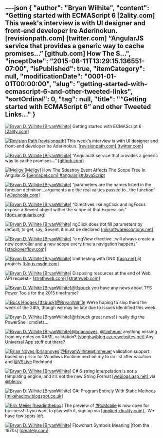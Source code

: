 ---json
{
  "author": "Bryan Wilhite",
  "content": "Getting started with ECMAScript 6 [2ality.com]  This week's interview is with UI designer and front-end developer Ire Aderinokun. [revisionpath.com] [twitter.com]  “AngularJS service that provides a generic way to cache promises…” [github.com]  How The $...",
  "inceptDate": "2015-08-11T13:29:15.136551-07:00",
  "isPublished": true,
  "itemCategory": null,
  "modificationDate": "0001-01-01T00:00:00",
  "slug": "getting-started-with-ecmascript-6-and-other-tweeted-links",
  "sortOrdinal": 0,
  "tag": null,
  "title": "“Getting started with ECMAScript 6” and other Tweeted Links…"
}
---

[<img alt="Bryan D. Wilhite [BryanWilhite]" src="https://songhay.blob.core.windows.net/shared-social-twitter/BryanWilhite.jpeg">](http://t.co/UNdqV0Z1zz "Bryan D. Wilhite [BryanWilhite]") Getting started with ECMAScript 6 [[2ality.com] ](http://www.2ality.com/2015/08/getting-started-es6.html)

[<img alt="Revision Path [revisionpath]" src="https://songhay.blob.core.windows.net/shared-social-twitter/revisionpath.jpeg">](http://t.co/fyJ7igLV7P "Revision Path [revisionpath]") This week's interview is with UI designer and front-end developer Ire Aderinokun. [[revisionpath.com] ](http://revisionpath.com/ire-aderinokun/)[[twitter.com] ](https://twitter.com/revisionpath/status/630740889736974336/photo/1)

[<img alt="Bryan D. Wilhite [BryanWilhite]" src="https://songhay.blob.core.windows.net/shared-social-twitter/BryanWilhite.jpeg">](http://t.co/UNdqV0Z1zz "Bryan D. Wilhite [BryanWilhite]") “AngularJS service that provides a generic way to cache promises…” [[github.com] ](https://github.com/chrisronline/angular-promise-cache)

[<img alt="Meligy [Meligy]" src="https://songhay.blob.core.windows.net/shared-social-twitter/Meligy.jpeg">](http://t.co/AYE76ij3VL "Meligy [Meligy]") How The $destroy Event Affects The Scope Tree In AngularJS [[bennadel.com] ](http://www.bennadel.com/blog/2883-how-the-destroy-event-affects-the-scope-tree-in-angularjs.htm)[#angularjs](http://search.twitter.com/search?q=%23angularjs)[#JavaScript](http://search.twitter.com/search?q=%23JavaScript)

[<img alt="Bryan D. Wilhite [BryanWilhite]" src="https://songhay.blob.core.windows.net/shared-social-twitter/BryanWilhite.jpeg">](http://t.co/UNdqV0Z1zz "Bryan D. Wilhite [BryanWilhite]") “parameters are the names listed in the function definition…arguments are the real values passed to…the function” [[w3schools.com] ](http://www.w3schools.com/js/js_function_parameters.asp)

[<img alt="Bryan D. Wilhite [BryanWilhite]" src="https://songhay.blob.core.windows.net/shared-social-twitter/BryanWilhite.jpeg">](http://t.co/UNdqV0Z1zz "Bryan D. Wilhite [BryanWilhite]") “Directives like ngClick and ngFocus expose a $event object within the scope of that expression.” [[docs.angularjs.org] ](https://docs.angularjs.org/guide/expression#-event-)

[<img alt="Bryan D. Wilhite [BryanWilhite]" src="https://songhay.blob.core.windows.net/shared-social-twitter/BryanWilhite.jpeg">](http://t.co/UNdqV0Z1zz "Bryan D. Wilhite [BryanWilhite]") ngClick does not fill parameters by default; to get, say, $event, it must be declared [[mksoftwaresolutions.net] ](http://mksoftwaresolutions.net/blog/?p=208)

[<img alt="Bryan D. Wilhite [BryanWilhite]" src="https://songhay.blob.core.windows.net/shared-social-twitter/BryanWilhite.jpeg">](http://t.co/UNdqV0Z1zz "Bryan D. Wilhite [BryanWilhite]") “a ngView directive…will always create a new controller and a new scope every time a navigation happens” [[stackoverflow.com] ](http://stackoverflow.com/questions/16094940/what-is-the-lifecycle-of-an-angularjs-controller/16096598?stw=2#16096598)

[<img alt="Bryan D. Wilhite [BryanWilhite]" src="https://songhay.blob.core.windows.net/shared-social-twitter/BryanWilhite.jpeg">](http://t.co/UNdqV0Z1zz "Bryan D. Wilhite [BryanWilhite]") Unit testing with DNX ([[asp.net] ](http://www.asp.net/) 5) projects [[blogs.msdn.com] ](http://blogs.msdn.com/b/webdev/archive/2015/08/06/unit-testing-with-dnx-asp-net-5-projects.aspx)

[<img alt="Bryan D. Wilhite [BryanWilhite]" src="https://songhay.blob.core.windows.net/shared-social-twitter/BryanWilhite.jpeg">](http://t.co/UNdqV0Z1zz "Bryan D. Wilhite [BryanWilhite]") Disposing resources at the end of Web API request - [[strathweb.com] ](http://www.strathweb.com/2015/08/disposing-resources-at-the-end-of-web-api-request/)[[strathweb.com] ](http://www.strathweb.com/2015/08/disposing-resources-at-the-end-of-web-api-request/)

[<img alt="Bryan D. Wilhite [BryanWilhite]" src="https://songhay.blob.core.windows.net/shared-social-twitter/BryanWilhite.jpeg">](http://t.co/UNdqV0Z1zz "Bryan D. Wilhite [BryanWilhite]")[@tfsbuck](http://twitter.com/tfsbuck) you have any news about TFS Power Tools for the 2015 timeframe?

[<img alt="Buck Hodges [tfsbuck]" src="https://songhay.blob.core.windows.net/shared-social-twitter/tfsbuck.png">](http://t.co/g8yeebA0kw "Buck Hodges [tfsbuck]")[@BryanWilhite](http://twitter.com/BryanWilhite) We’re hoping to ship them the week of the 24th, though we may be late due to issues identified this week.

[<img alt="Bryan D. Wilhite [BryanWilhite]" src="https://songhay.blob.core.windows.net/shared-social-twitter/BryanWilhite.jpeg">](http://t.co/UNdqV0Z1zz "Bryan D. Wilhite [BryanWilhite]")[@tfsbuck](http://twitter.com/tfsbuck) great news! I really dig the PowerShell cmdlets...

[<img alt="Bryan D. Wilhite [BryanWilhite]" src="https://songhay.blob.core.windows.net/shared-social-twitter/BryanWilhite.jpeg">](http://t.co/UNdqV0Z1zz "Bryan D. Wilhite [BryanWilhite]")[@briannoyes](http://twitter.com/briannoyes), [@timheuer](http://twitter.com/timheuer) anything missing from my notes on XAML validation? [[songhayblog.azurewebsites.net] ](http://songhayblog.azurewebsites.net/#/entry/songhay-studio-finally-some-flippant-remarks-about-xaml-validation) Any Universal App stuff out there?

[<img alt="Brian Noyes [briannoyes]" src="https://songhay.blob.core.windows.net/shared-social-twitter/briannoyes.jpeg">](http://t.co/QzSU72oAoB "Brian Noyes [briannoyes]")[@BryanWilhite](http://twitter.com/BryanWilhite)[@timheuer](http://twitter.com/timheuer) validation support based on prism for Windows Runtime next on my to do list after vacation and [@VSLive](http://twitter.com/VSLive) Redmond

[<img alt="Bryan D. Wilhite [BryanWilhite]" src="https://songhay.blob.core.windows.net/shared-social-twitter/BryanWilhite.jpeg">](http://t.co/UNdqV0Z1zz "Bryan D. Wilhite [BryanWilhite]") C# 6 string interpolation is not a templating engine, and it’s not the new String.Format [[weblogs.asp.net] ](http://weblogs.asp.net/bleroy/c-6-string-interpolation-is-not-a-templating-engine-and-it-s-not-the-new-string-format) via [@bleroy](http://twitter.com/bleroy)

[<img alt="Bryan D. Wilhite [BryanWilhite]" src="https://songhay.blob.core.windows.net/shared-social-twitter/BryanWilhite.jpeg">](http://t.co/UNdqV0Z1zz "Bryan D. Wilhite [BryanWilhite]") C#: Program Entirely With Static Methods [[mikehadlow.blogspot.co.uk] ](http://mikehadlow.blogspot.co.uk/2015/08/c-program-entirely-with-static-methods.html)

[<img alt="Erik Meijer [headinthebox]" src="https://songhay.blob.core.windows.net/shared-social-twitter/headinthebox.jpeg">](http://t.co/LX6r9PgJAw "Erik Meijer [headinthebox]") The preview of [#RxMobile](http://search.twitter.com/search?q=%23RxMobile) is now open for business! If you want to play with it, sign up via [[applied-duality.com] ](http://www.applied-duality.com/#contact). We have few spots left.

[<img alt="Bryan D. Wilhite [BryanWilhite]" src="https://songhay.blob.core.windows.net/shared-social-twitter/BryanWilhite.jpeg">](http://t.co/UNdqV0Z1zz "Bryan D. Wilhite [BryanWilhite]") Flowchart Symbols Meaning [from the 1970s] [[creately.com] ](http://creately.com/diagram-type/objects/flowchart)
